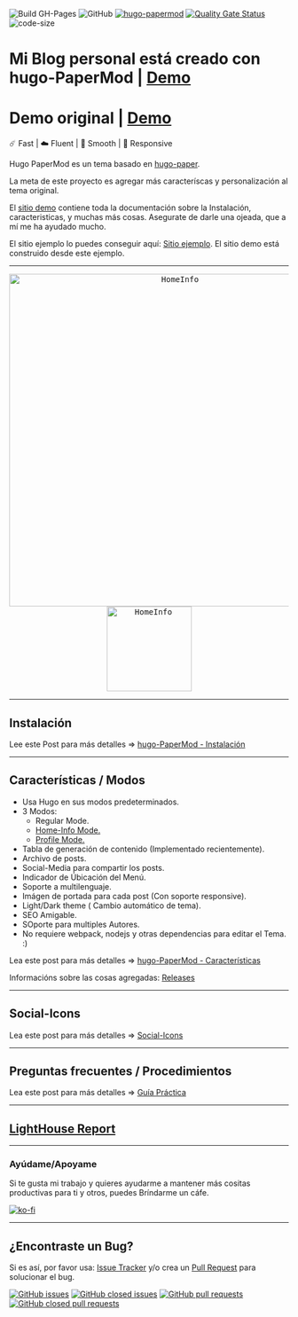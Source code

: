 ![Build GH-Pages](https://github.com/adityatelange/hugo-PaperMod/workflows/Build%20GH-Pages/badge.svg)
![GitHub](https://img.shields.io/github/license/adityatelange/hugo-PaperMod)
[![hugo-papermod](https://img.shields.io/badge/Hugo--Themes-@PaperMod-blue)](https://themes.gohugo.io/hugo-papermod/)
[![Quality Gate Status](https://sonarcloud.io/api/project_badges/measure?project=adityatelange_hugo-PaperMod&metric=alert_status)](https://sonarcloud.io/dashboard?id=adityatelange_hugo-PaperMod)
![code-size](https://img.shields.io/github/languages/code-size/adityatelange/hugo-PaperMod)

# Mi Blog personal está creado con hugo-PaperMod | [Demo](https://yuliannydev.me/)
# Demo original | [Demo](https://adityatelange.github.io/hugo-PaperMod/)

☄️ Fast | ☁️ Fluent | 🌙 Smooth | 📱 Responsive

Hugo PaperMod es un tema basado en [hugo-paper](https://github.com/nanxiaobei/hugo-paper).

La meta de este proyecto es agregar más caracteríscas y personalización al tema original.

El [sitio demo](https://adityatelange.github.io/hugo-PaperMod/) contiene toda la documentación sobre la Instalación, caracteristicas, y muchas más cosas. Asegurate de darle una ojeada, que a mí me ha ayudado mucho.

El sitio ejemplo lo puedes conseguir aquí: [Sitio ejemplo](https://github.com/adityatelange/hugo-PaperMod/tree/exampleSite). El sitio demo está construido desde este ejemplo.

---

<p align="center">
  <kbd><img width=600px src="https://raw.githubusercontent.com/adityatelange/hugo-PaperMod/exampleSite/content/posts/papermod/papermod-features/images/homeinfo.webp" alt="HomeInfo" /></kbd>
  <kbd><img width=153px src="https://i.ibb.co/LNgGcrt/mobileview.png" alt="HomeInfo" /></kbd>
</p>

---

## Instalación

Lee este Post para más detalles => [hugo-PaperMod - Instalación](https://adityatelange.github.io/hugo-PaperMod/posts/papermod/papermod-installation/)

---

## Características / Modos

-   Usa Hugo en sus modos predeterminados.
-   3 Modos:
    -   Regular Mode.
    -   [Home-Info Mode.](https://adityatelange.github.io/hugo-PaperMod/posts/papermod/papermod-features/#home-info-mode)
    -   [Profile Mode.](https://adityatelange.github.io/hugo-PaperMod/posts/papermod/papermod-features/#profile-mode)
-   Tabla de generación de contenido (Implementado recientemente).
-   Archivo de posts.
-   Social-Media para compartir los posts.
-   Indicador de Úbicación del Menú.
-   Soporte a multilenguaje.
-   Imágen de portada para cada post (Con soporte responsive).
-   Light/Dark theme ( Cambio automático de tema).
-   SEO Amigable.
-   SOporte para multiples Autores.
-   No requiere webpack, nodejs y otras dependencias para editar el Tema. :)

Lea este post para más detalles => [hugo-PaperMod - Características](https://adityatelange.github.io/hugo-PaperMod/posts/papermod/papermod-features/)

Informacións sobre las cosas agregadas: [Releases](https://github.com/adityatelange/hugo-PaperMod/releases)

---

## Social-Icons

Lea este post para más detalles => [Social-Icons](https://adityatelange.github.io/hugo-PaperMod/posts/papermod/papermod-icons/)

---

## Preguntas frecuentes / Procedimientos

Lea este post para más detalles => [Guía Práctica](https://adityatelange.github.io/hugo-PaperMod/posts/papermod/papermod-how-to/)

---

## [LightHouse Report](https://lighthouse-dot-webdotdevsite.appspot.com//lh/html?url=https%3A%2F%2Fadityatelange.github.io%2Fhugo-PaperMod%2F)

---

### Ayúdame/Apoyame

Si te gusta mi trabajo y quieres ayudarme a mantener más cositas productivas para ti y otros, puedes Bríndarme un cáfe.

[![ko-fi](https://www.ko-fi.com/img/githubbutton_sm.svg)](https://ko-fi.com/H2H52F76Q)

---

## ¿Encontraste un Bug?

Si es así, por favor usa: [Issue Tracker](https://github.com/adityatelange/hugo-PaperMod/issues) y/o
crea un [Pull Request](https://github.com/adityatelange/hugo-PaperMod/pulls) para solucionar el bug.

[![GitHub issues](https://img.shields.io/github/issues-raw/adityatelange/hugo-papermod)](https://github.com/adityatelange/hugo-PaperMod/issues?q=is%3Aopen)
[![GitHub closed issues](https://img.shields.io/github/issues-closed-raw/adityatelange/hugo-PaperMod)](https://github.com/adityatelange/hugo-PaperMod/issues?q=is%3Aissue+is%3Aclosed)
[![GitHub pull requests](https://img.shields.io/github/issues-pr-raw/adityatelange/hugo-papermod)](https://github.com/adityatelange/hugo-PaperMod/pulls?q=is%3Aopen+is%3Apr)
[![GitHub closed pull requests](https://img.shields.io/github/issues-pr-closed-raw/adityatelange/hugo-papermod)](https://github.com/adityatelange/hugo-PaperMod/pulls?q=is%3Apr+is%3Aclosed)
